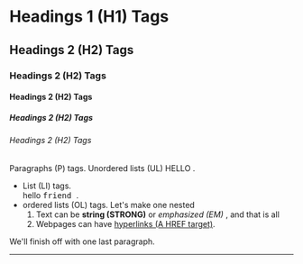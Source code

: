 <html>
    <h1> Headings 1 (H1) Tags</h1>    <!-- Comment -->
    <h2> Headings 2 (H2) Tags</h2>    <!-- Comment -->
  <h3> Headings 2 (H2) Tags</h2>    <!-- Comment -->
  <h4> Headings 2 (H2) Tags</h2>    <!-- Comment -->
  <h5> Headings 2 (H2) Tags</h2>    <!-- Comment -->
  <h6> Headings 2 (H2) Tags</h2>    <!-- Comment -->

   <p>Paragraphs  (P) tags. Unordered lists  (UL) HELLO .
        <ul>
          <li> List  (LI) tags.  </li>
            hello <tt>friend </tt> .</li>
                <li>  ordered lists (OL) tags. Let's make one nested 
                    <ol>
                        <li> Text can  be <strong>string (STRONG)</strong> or <em>emphasized (EM) </em>, and that is all </li>
                        <li> Webpages can have <a href="hentaifreak.org"> hyperlinks (A HREF  target)</a>.</li>
                    </ol>
                </li>  
        </ul>
    </p> 
    <p> We'll finish off with one last paragraph.</p>
    <hr></hr> <!-- new Line -->
</html>

